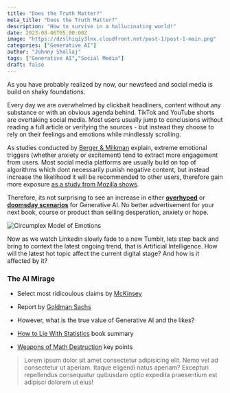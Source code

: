 ```yaml
---
title: "Does the Truth Matter?"
meta_title: "Does the Truth Matter?"
description: "How to survive in a hallucinating world!"
date: 2023-08-06T05:00:00Z
image: "https://dzslhiqiy3lnx.cloudfront.net/post-1/post-1-main.png"
categories: ["Generative AI"]
author: "Johnny Shollaj"
tags: ["Generative AI","Social Media"]
draft: false
---
```


As you have probably realized by now, our newsfeed and social media is build on shaky foundations. 

Every day we are  overwhelmed by clickbait headliners, content without any substance or with an obvious agenda behind.
TikTok and YouTube shorts are overtaking social media. Most users usually jump to conclusions without reading a full
article or verifying the sources  - but instead they choose to rely on their feelings and emotions while mindlessly scrolling.

As studies conducted by [Berger & Milkman](https://consumerresearcher.com/jonah-berger-contagious) explain, extreme emotional triggers (whether anxiety or excitement) tend to extract more engagement from users. Most social media platforms are usually build on top of algorithms which dont necessarily punish negative content, but instead increase the likelihood it will be recommended to other users, therefore gain more exposure [as a study from Mozilla shows](https://foundation.mozilla.org/en/youtube/user-controls/).

Therefore, its not surprising to see an increase in either [**overhyped**](https://www.youtube.com/watch?v=RzkD_rTEBYs) or [**doomsday scenarios**](https://www.youtube.com/watch?v=jW2ihBRzLxc&t=172s) for Generative AI. No better advertisement for your next book, course or product than selling desperation, anxiety or hope.

![Circumplex Model of Emotions](https://dzslhiqiy3lnx.cloudfront.net/post-1/post-1-emotions-marketing-v1.png)

Now as we watch Linkedin slowly fade to a new Tumblr, lets step back and bring to context the latest ongoing trend,
that is Artificial Intelligence. How will the latest hot topic affect the current digital stage? And how is it affected
by it?

### The AI Mirage

- Select most ridicoulous claims by [McKinsey](https://www.mckinsey.com/capabilities/mckinsey-digital/our-insights/the-economic-potential-of-generative-ai-the-next-productivity-frontier#introduction)
- Report by [Goldman Sachs](https://www.goldmansachs.com/intelligence/pages/generative-ai-could-raise-global-gdp-by-7-percent.html)
- However, what is the true value of Generative AI and the likes?
- [How to Lie With Statistics](https://libgen.is/book/index.php?md5=BA9B2ACF3ECD3CD12E0FA59372F7DFFB) book summary

- [Weapons of Math Destruction](https://libgen.is/book/index.php?md5=202AA265DE557E20820C62A6342AF0E1) key points


> Lorem ipsum dolor sit amet consectetur adipisicing elit. Nemo vel ad consectetur ut aperiam. Itaque eligendi natus aperiam? Excepturi repellendus consequatur quibusdam optio expedita praesentium est adipisci dolorem ut eius!


